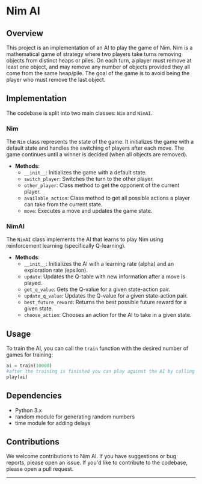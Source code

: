# Nim AI

## Overview

This project is an implementation of an AI to play the game of Nim. Nim is a mathematical game of strategy where two players take turns removing objects from distinct heaps or piles. On each turn, a player must remove at least one object, and may remove any number of objects provided they all come from the same heap/pile. The goal of the game is to avoid being the player who must remove the last object.

## Implementation

The codebase is split into two main classes: `Nim` and `NimAI`.

### Nim

The `Nim` class represents the state of the game. It initializes the game with a default state and handles the switching of players after each move. The game continues until a winner is decided (when all objects are removed).

- **Methods**:
  - `__init__`: Initializes the game with a default state.
  - `switch_player`: Switches the turn to the other player.
  - `other_player`: Class method to get the opponent of the current player.
  - `available_action`: Class method to get all possible actions a player can take from the current state.
  - `move`: Executes a move and updates the game state.

### NimAI

The `NimAI` class implements the AI that learns to play Nim using reinforcement learning (specifically Q-learning).

- **Methods**:
  - `__init__`: Initializes the AI with a learning rate (alpha) and an exploration rate (epsilon).
  - `update`: Updates the Q-table with new information after a move is played.
  - `get_q_value`: Gets the Q-value for a given state-action pair.
  - `update_q_value`: Updates the Q-value for a given state-action pair.
  - `best_future_reward`: Returns the best possible future reward for a given state.
  - `choose_action`: Chooses an action for the AI to take in a given state.

## Usage

To train the AI, you can call the `train` function with the desired number of games for training:

```python
ai = train(10000)
#after the training is finished you can play against the AI by calling the `play()` function
play(ai)
```
## Dependencies
- Python 3.x
- random module for generating random numbers
- time module for adding delays
## Contributions
We welcome contributions to Nim AI. If you have suggestions or bug reports, please open an issue. If you'd like to contribute to the codebase, please open a pull request.

---
